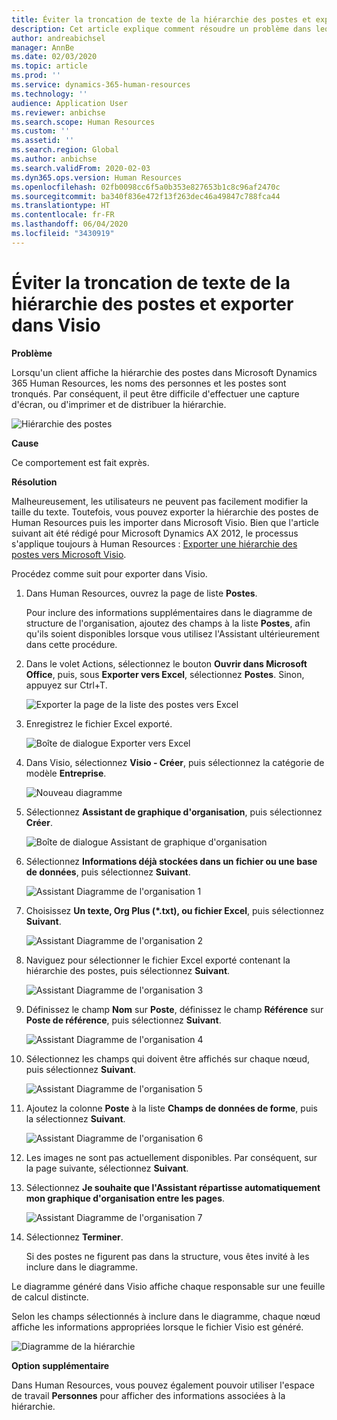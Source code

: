 ```yaml
---
title: Éviter la troncation de texte de la hiérarchie des postes et exporter dans Visio
description: Cet article explique comment résoudre un problème dans lequel les noms des personnes et les postes sont tronqués lorsque les clients affichent la hiérarchie des postes dans Microsoft Dynamics 365 Human Resources. La troncation de texte peut rendre difficile l'exécution d'une capture d'écran ou d'une impression de la hiérarchie.
author: andreabichsel
manager: AnnBe
ms.date: 02/03/2020
ms.topic: article
ms.prod: ''
ms.service: dynamics-365-human-resources
ms.technology: ''
audience: Application User
ms.reviewer: anbichse
ms.search.scope: Human Resources
ms.custom: ''
ms.assetid: ''
ms.search.region: Global
ms.author: anbichse
ms.search.validFrom: 2020-02-03
ms.dyn365.ops.version: Human Resources
ms.openlocfilehash: 02fb0098cc6f5a0b353e827653b1c8c96af2470c
ms.sourcegitcommit: ba340f836e472f13f263dec46a49847c788fca44
ms.translationtype: HT
ms.contentlocale: fr-FR
ms.lasthandoff: 06/04/2020
ms.locfileid: "3430919"
---
```

# <a name="avoid-text-truncation-on-the-position-hierarchy-and-export-to-visio"></a>Éviter la troncation de texte de la hiérarchie des postes et exporter dans Visio

**Problème**

Lorsqu'un client affiche la hiérarchie des postes dans Microsoft Dynamics 365 Human Resources, les noms des personnes et les postes sont tronqués. Par conséquent, il peut être difficile d'effectuer une capture d'écran, ou d'imprimer et de distribuer la hiérarchie.

![Hiérarchie des postes](media/position-h.png)

**Cause**

Ce comportement est fait exprès.

**Résolution**

Malheureusement, les utilisateurs ne peuvent pas facilement modifier la taille du texte. Toutefois, vous pouvez exporter la hiérarchie des postes de Human Resources puis les importer dans Microsoft Visio. Bien que l'article suivant ait été rédigé pour Microsoft Dynamics AX 2012, le processus s'applique toujours à Human Resources : [Exporter une hiérarchie des postes vers Microsoft Visio](https://docs.microsoft.com/dynamicsax-2012/appuser-itpro/export-a-position-hierarchy-to-microsoft-visio).

Procédez comme suit pour exporter dans Visio.

1. Dans Human Resources, ouvrez la page de liste **Postes**.

    Pour inclure des informations supplémentaires dans le diagramme de structure de l'organisation, ajoutez des champs à la liste **Postes**, afin qu'ils soient disponibles lorsque vous utilisez l'Assistant ultérieurement dans cette procédure.

2. Dans le volet Actions, sélectionnez le bouton **Ouvrir dans Microsoft Office**, puis, sous **Exporter vers Excel**, sélectionnez **Postes**. Sinon, appuyez sur Ctrl+T.

    ![Exporter la page de la liste des postes vers Excel](media/org-admin.png)

3. Enregistrez le fichier Excel exporté.

    ![Boîte de dialogue Exporter vers Excel](media/export-excel.png)

4. Dans Visio, sélectionnez **Visio - Créer**, puis sélectionnez la catégorie de modèle **Entreprise**.

    ![Nouveau diagramme](media/new.png)

5. Sélectionnez **Assistant de graphique d'organisation**, puis sélectionnez **Créer**.

    ![Boîte de dialogue Assistant de graphique d'organisation](media/orgchart-wizard.png)

6. Sélectionnez **Informations déjà stockées dans un fichier ou une base de données**, puis sélectionnez **Suivant**.

    ![Assistant Diagramme de l'organisation 1](media/orgchart-wizard7.png)

7. Choisissez **Un texte, Org Plus (\*.txt), ou fichier Excel**, puis sélectionnez **Suivant**.

    ![Assistant Diagramme de l'organisation 2](media/orgchart-wizard3.png)

8. Naviguez pour sélectionner le fichier Excel exporté contenant la hiérarchie des postes, puis sélectionnez **Suivant**.

    ![Assistant Diagramme de l'organisation 3](media/orgchart-wizard2.png)

9. Définissez le champ **Nom** sur **Poste**, définissez le champ **Référence** sur **Poste de référence**, puis sélectionnez **Suivant**.

    ![Assistant Diagramme de l'organisation 4](media/orgchart-wizard1.png)

10. Sélectionnez les champs qui doivent être affichés sur chaque nœud, puis sélectionnez **Suivant**.

    ![Assistant Diagramme de l'organisation 5](media/orgchart-wizard5.png)

11. Ajoutez la colonne **Poste** à la liste **Champs de données de forme**, puis la sélectionnez **Suivant**.

    ![Assistant Diagramme de l'organisation 6](media/orgchart-wizard6.png)

12. Les images ne sont pas actuellement disponibles. Par conséquent, sur la page suivante, sélectionnez **Suivant**.
13. Sélectionnez **Je souhaite que l'Assistant répartisse automatiquement mon graphique d'organisation entre les pages**.

    ![Assistant Diagramme de l'organisation 7](media/orgchart-wizard4.png)

14. Sélectionnez **Terminer**.

    Si des postes ne figurent pas dans la structure, vous êtes invité à les inclure dans le diagramme.

Le diagramme généré dans Visio affiche chaque responsable sur une feuille de calcul distincte.

Selon les champs sélectionnés à inclure dans le diagramme, chaque nœud affiche les informations appropriées lorsque le fichier Visio est généré.

![Diagramme de la hiérarchie](media/hierarchy.png)

**Option supplémentaire**

Dans Human Resources, vous pouvez également pouvoir utiliser l'espace de travail **Personnes** pour afficher des informations associées à la hiérarchie.
